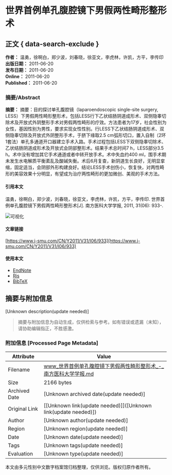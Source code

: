 # 世界首例单孔腹腔镜下男假两性畸形整形术

## 正文 { data-search-exclude }


**作者：** 温勇，徐啊白，郑少波，刘春晓，徐亚文，李虎林，许凯，方平，李传印  
**出版日期：** 2011-06-20  
**发布日期：** 2011-06-20  
**Online：** 2011-06-20  
**Published：** 2011-06-20  

### 摘要/Abstract

**摘要：** 摘要：目的探讨单孔腹腔镜（laparoendoscopic single-site surgery, LESS）下男假两性畸形整形术，包括LESS行下乙状结肠阴道成形术、双侧隐睾切除术及开放式外阴整形手术对男假两性畸形的疗效。方法患者为17岁，社会性别为女性，基因性别为男性，要求实现女性性别。行LESS下乙状结肠阴道成形术、双侧隐睾切除及开放式外阴整形手术，于脐下缘取2.5 cm弧形切口，置入自制（2环1套法）单孔多通道开口器建立手术入路。手术过程包括LESS下双侧隐睾切除术、乙状结肠阴道成形术及开放式会阴部整形术。结果手术总时间7 h，LESS部分3.5 h。术中没有增加其它手术通道或者中转开放手术。术中失血约400 ml，围手术期未发生水电解质平衡紊乱及酸碱失衡。术后6月复查，新阴道生长良好，无明显挛缩，固定适当，会阴部外形构建良好。结论LESS手术创伤小，恢复快，对两性畸形的美容效果十分明显，有望成为治疗两性畸形的更加微创、美观的手术方法。

#### 引用本文

温勇，徐啊白，郑少波，刘春晓，徐亚文，李虎林，许凯，方平，李传印. 世界首例单孔腹腔镜下男假两性畸形整形术\[J\]. 南方医科大学学报, 2011, 31(06): 933-.

![可视化](../../images/knowledge_map1.png)

#### 文章链接

[https://www.j-smu.com/CN/Y2011/V31/I06/933](https://www.j-smu.com/CN/Y2011/V31/I06/933)

#### 使用本文

- [EndNote](https://www.j-smu.com/CN/article/getTxtFile.do?fileType=EndNote&id=2630)
- [Ris](https://www.j-smu.com/CN/article/getTxtFile.do?fileType=Ris&id=2630)
- [BibTeX](https://www.j-smu.com/CN/article/getTxtFile.do?fileType=BibTeX&id=2630)
<!-- tcd_original_link https://www.j-smu.com/CN/Y2011/V31/I06/933 -->


## 摘要与附加信息

<!-- tcd_abstract -->
[Unknown description(update needed)]
<!-- tcd_abstract_end -->

> 摘要与附加信息为自动生成，仅供检索与参考。如有错误或遗漏（未知），请协助编辑指正，不胜感激。

### 附加信息 [Processed Page Metadata]

| Attribute       | Value                                  |
|-----------------|----------------------------------------|
| Filename        | www_世界首例单孔腹腔镜下男假两性畸形整形术_-_南方医科大学学报.md                             |
| Size            | 2166 bytes                           |
| Archived Date   | [Unknown archived date(update needed)]                             |
| Original Link   | [[Unknown link(update needed)]]([Unknown link(update needed)])                       |
| Author          | [Unknown author(update needed)]                               |
| Region          | [Unknown region(update needed)]                               |
| Date            | [Unknown date(update needed)]                                 |
| Tags            | [Unknown tags(update needed)]                                 |
| Evaluation            | [Unknown type(update needed)]                                 |
<!-- tcd_table_end -->

本文由多元性别中文数字档案馆归档整理，仅供浏览。版权归原作者所有。
